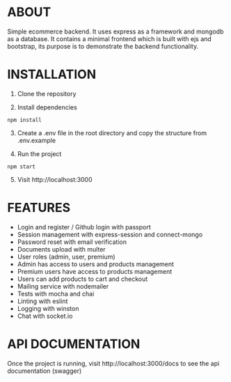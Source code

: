 # ABOUT
Simple ecommerce backend. It uses express as a framework and mongodb as a database.
It contains a minimal frontend which is built with ejs and bootstrap, its purpose is to demonstrate the backend functionality.

# INSTALLATION
1. Clone the repository

2. Install dependencies
```
npm install
```
3. Create a .env file in the root directory and copy the structure from .env.example

4. Run the project
```
npm start
```
5. Visit http://localhost:3000

# FEATURES
- Login and register / Github login with passport
- Session management with express-session and connect-mongo
- Password reset with email verification
- Documents upload with multer
- User roles (admin, user, premium)
- Admin has access to users and products management
- Premium users have access to products management
- Users can add products to cart and checkout
- Mailing service with nodemailer
- Tests with mocha and chai
- Linting with eslint
- Logging with winston
- Chat with socket.io

# API DOCUMENTATION
Once the project is running, visit http://localhost:3000/docs to see the api documentation (swagger)
